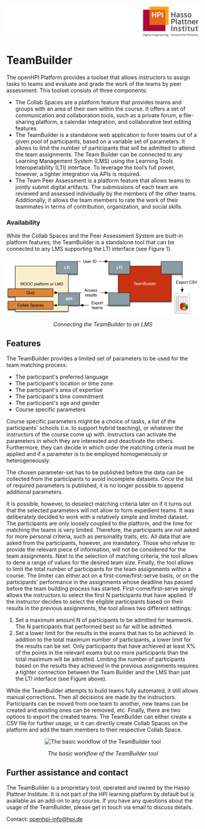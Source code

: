 ![HPI Logo](../../img/HPI_Logo.png)

# TeamBuilder

The openHPI Platform provides a toolset that allows instructors to assign tasks to teams and evaluate and grade the work of the teams by peer assessment. This toolset consists of three components: 

- The Collab Spaces are a platform feature that provides teams and groups with an area of their own within the course. It offers a set of communication and collaboration tools, such as a private forum, a file-sharing platform, a calendar integration, and collaborative text editing features.
- The TeamBuilder is a standalone web application to form teams out of a given pool of participants, based on a variable set of parameters. It allows to limit the number of participants that will be admitted to attend the team assignments. The Team Builder can be connected to any Learning Management System (LMS) using the Learning Tools Interoperability (LTI) interface. To leverage the tool’s full power, however, a tighter integration via APIs is required.
- The Team Peer Assessment is a platform feature that allows teams to jointly submit digital artifacts. The submissions of each team are reviewed and assessed individually by the members of the other teams. Additionally, it allows the team members to rate the work of their teammates in terms of contribution, organization, and social skills.

### Availability

While the Collab Spaces and the Peer Assessment System are built-in platform features, the TeamBuilder is a standalone tool that can be connected to any LMS supporting the LTI interface (see Figure 1). 

<center>

![Connecting the TeamBuilder to an LMS](../img/externaltools/teambuilder/teambuilder_lti.png)

*Connecting the TeamBuilder to an LMS*

</center>

## Features

The TeamBuilder provides a limited set of parameters to be used for the team matching process:

- The participant's preferred language 
- The participant's location or time zone 
- The participant's area of expertise 
- The participant's time commitment 
- The participant's age and gender 
- Course specific parameters

Course specific parameters might be a choice of tasks, a list of the participants' schools (i.e. to support hybrid teaching), or whatever the instructors of the course come up with. Instructors can activate the parameters in which they are interested and deactivate the others. Furthermore, they can decide in which order the matching criteria must be applied and if a parameter is to be employed homogeneously or heterogeneously.

The chosen parameter-set has to be published before the data can be collected from the participants to avoid incomplete datasets. Once the list of required parameters is published, it is no longer possible to append additional parameters.

It is possible, however, to deselect matching criteria later on if it turns out that the selected parameters will not allow to form expedient teams. It was deliberately decided to work with a relatively simple and limited dataset. The participants are only loosely coupled to the platform, and the time for matching the teams is very limited. Therefore, the participants are not asked for more personal criteria, such as personality traits, etc. All data that are asked from the participants, however, are mandatory. Those who refuse to provide the relevant piece of information, will not be considered for the team assignments. Next to the selection of matching criteria, the tool allows to dene a range of values for the desired team size. Finally, the tool allows to limit the total number of participants for the team assignments within a course. The limiter can either act on a first-come/first-serve basis, or on the participants' performance in the assignments whose deadline has passed before the team building process has started. First-come/first-serve simply allows the instructors to select the first N participants that have applied. If the instructor decides to select the eligible participants based on their results in the previous assignments, the tool allows two different settings:

1. Set a maximum amount N of participants to be admitted for teamwork. The N participants that performed best so far will be admitted. 
2. Set a lower limit for the results in the exams that has to be achieved. In addition to the total maximum number of participants, a lower limit for the results can be set. Only participants that have achieved at least X% of the points in the relevant exams but no more participants than the total maximum will be admitted. Limiting the number of participants based on the results they achieved in the previous assignments requires a tighter connection between the Team Builder and the LMS than just the LTI interface (see Figure above).

While the TeamBuilder attempts to build teams fully automated, it still allows manual corrections. Then all decisions are made by the instructors. Participants can be moved from one team to another, new teams can be created and existing ones can be removed, etc. Finally, there are two options to export the created teams. The TeamBuilder can either create a CSV file for further usage, or it can directly create Collab Spaces on the platform and add the team members to their respective Collab Space.

<center>

![The basic workflow of the TeamBuilder tool
](../img/externaltools/teambuilder/teambuilder_wf.png)

*The basic workflow of the TeamBuilder tool*

</center>

## Further assistance and contact

The TeamBuilder is a proprietary tool, operated and owned by the Hasso Plattner Institute. It is not part of the HPI learning platform by default but is available as an add-on to any course. If you have any questions about the usage of the TeamBuilder, please get in touch via email to discuss details. 

Contact: openhpi-info@hpi.de
